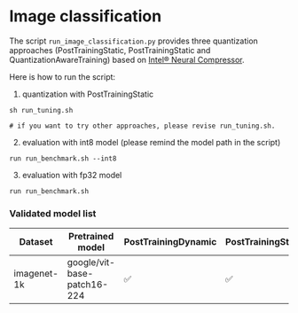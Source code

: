 # Image classification
The script `run_image_classification.py` provides three quantization approaches (PostTrainingStatic, PostTrainingStatic and QuantizationAwareTraining) based on [Intel® Neural Compressor](https://github.com/intel/neural-compressor).

Here is how to run the script:
1. quantization with PostTrainingStatic

```
sh run_tuning.sh

# if you want to try other approaches, please revise run_tuning.sh.
```

2. evaluation with int8 model (please remind the model path in the script)
```
run run_benchmark.sh --int8
```

3. evaluation with fp32 model
```
run run_benchmark.sh
```


### Validated model list

|Dataset|Pretrained model|PostTrainingDynamic | PostTrainingStatic | QuantizationAwareTraining
|---|------------------------------------|---|---|---
|imagenet-1k|google/vit-base-patch16-224| ✅| ✅| N/✅|
